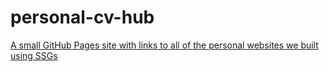 # personal-cv-hub
[A small GitHub Pages site with links to all of the personal websites we built using SSGs](https://14143-dh-sustainability.github.io/personal-cv-hub/)
